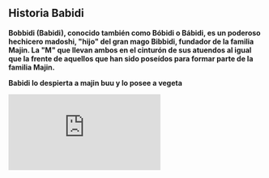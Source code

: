 ## Historia Babidi

__Bobbidi (Babidi), conocido también como Bóbidi o Bábidi, es un poderoso hechicero madoshi, "hijo" del gran mago Bibbidi, fundador de la familia Majin. La "M" que llevan ambos en el cinturón de sus atuendos al igual que la frente de aquellos que han sido poseídos para formar parte de la familia Majin.__

__Babidi lo despierta a majin buu y lo posee a vegeta__

![image-babidi](http://drawdoo.com/wp-content/themes/blogfolio/themify/img.php?src=http://drawdoo.com/wp-content/uploads/tutorials/DBZ/lesson01/step_00.png&w=665&h=&zc=1&q=60&a=t)
